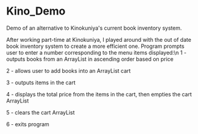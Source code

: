 # Kino_Demo
Demo of an alternative to Kinokuniya's current book inventory system.

After working part-time at Kinokuniya, I played around with the out of date book inventory system to create a more efficient one.
Program prompts user to enter a number corresponding to the menu items displayed:\n
1 - outputs books from an ArrayList in ascending order based on price

2 - allows user to add books into an ArrayList cart

3 - outputs items in the cart

4 - displays the total price from the items in the cart, then empties the cart ArrayList

5 - clears the cart ArrayList

6 - exits program
